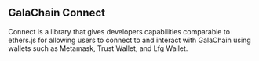 ## GalaChain Connect

Connect is a library that gives developers capabilities comparable to ethers.js for allowing users to connect to and interact with GalaChain using wallets such as Metamask, Trust Wallet, and Lfg Wallet.

